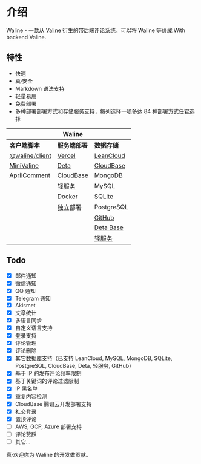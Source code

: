 # 介绍

Waline - 一款从 [Valine](https://valine.js.org) 衍生的带后端评论系统。可以将 Waline 等价成 With backend Valine.

<!-- more -->

## 特性

- 快速
- 真·安全
- Markdown 语法支持
- 轻量易用
- 免费部署
- 多种部署部署方式和存储服务支持，每列选择一项多达 84 种部署方式任君选择

|                                                          | Waline                              |                                                                          |
| -------------------------------------------------------- | ----------------------------------- | ------------------------------------------------------------------------ |
| **客户端脚本**                                           | **服务端部署**                      | **数据存储**                                                             |
| [@waline/client](https://waline.js.org)                  | [Vercel](https://vercel.com)        | [LeanCloud](https://leancloud.app)                                       |
| [MiniValine](https://minivaline.js.org/)                 | [Deta](https://deta.sh)             | [CloudBase](https://clodbase.net)                                        |
| [AprilComment](https://github.com/asforest/AprilComment) | [CloudBase](https://cloudbase.net/) | [MongoDB](https://mongodb.com)                                           |
|                                                          | [轻服务](https://qingfuwu.cn) | MySQL                                                                    |
|                                                          | Docker                              | SQLite                                                                   |
|                                                          | 独立部署                            | PostgreSQL                                                               |
|                                                          |                                     | [GitHub](https://github.com)                                             |
|                                                          |                                     | [Deta Base](https://docs.deta.sh/docs/base/about)                        |
|                                                          |                                     | [轻服务](https://qingfuwu.cn/docs/nodejs/database/quickstart.html) |

## Todo

- [x] 邮件通知
- [x] 微信通知
- [x] QQ 通知
- [x] Telegram 通知
- [x] Akismet
- [x] 文章统计
- [x] 多语言同步
- [x] 自定义语言支持
- [x] 登录支持
- [x] 评论管理
- [x] 评论删除
- [x] 其它数据库支持（已支持 LeanCloud, MySQL, MongoDB, SQLite, PostgreSQL, CloudBase, Deta, 轻服务, GitHub）
- [x] 基于 IP 的发布评论频率限制
- [x] 基于关键词的评论过滤限制
- [x] IP 黑名单
- [x] 重复内容检测
- [x] CloudBase 腾讯云开发部署支持
- [x] 社交登录
- [x] 置顶评论
- [ ] AWS, GCP, Azure 部署支持
- [ ] 评论赞踩
- [ ] 其它...

真·欢迎你为 Waline 的开发做贡献。
